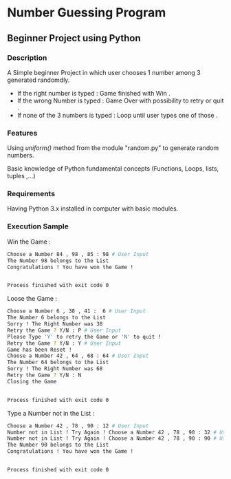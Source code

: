 # Number Guessing Program 
## Beginner Project using Python

### Description 

A Simple beginner Project in which user chooses 1 number among 3 generated randomdly.

- If the right number is typed : Game finished with Win .
- If the wrong Number is typed : Game Over with possibility to retry or quit .
- If none of the 3 numbers is typed : Loop until user types one of those .

### Features

Using _uniform()_ method from the module "random.py" to generate random numbers.

Basic knowledge of Python fundamental concepts (Functions, Loops, lists, tuples ,...)

### Requirements 

Having Python 3.x installed in computer with basic modules.

### Execution Sample 

Win the Game :

~~~~~sh
Choose a Number 84 , 98 , 85 : 98 # User Input 
The Number 98 belongs to the List
Congratulations ! You have won the Game !


Process finished with exit code 0
~~~~~~

Loose the Game : 

~~~~~sh 
Choose a Number 6 , 38 , 41 :  6 # User Input 
The Number 6 belongs to the List 
Sorry ! The Right Number was 38 
Retry the Game ? Y/N : P # User Input 
Please Type 'Y' to retry the Game or 'N' to quit !
Retry the Game ? Y/N : Y # User Input 
Game has been Reset !
Choose a Number 42 , 64 , 68 : 64 # User Input 
The Number 64 belongs to the List 
Sorry ! The Right Number was 68
Retry the Game ? Y/N : N
Closing the Game 


Process finished with exit code 0
~~~~~~

Type a Number not in the List : 

~~~~~~~sh 
Choose a Number 42 , 78 , 90 : 12 # User Input 
Number not in List ! Try Again ! Choose a Number 42 , 78 , 90 : 32 # User Input
Number not in List ! Try Again ! Choose a Number 42 , 78 , 90 : 90 # User Input 
The Number 90 belongs to the List 
Congratulations ! You have won the Game !


Process finished with exit code 0
~~~~~~~~
